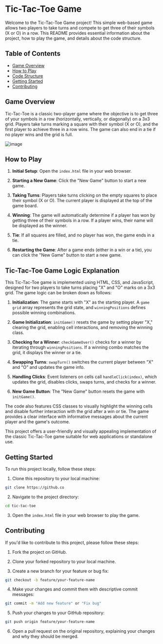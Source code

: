 # Tic-Tac-Toe Game

Welcome to the Tic-Tac-Toe Game project! This simple web-based game allows two players to take turns and compete to get three of their symbols (X or O) in a row. This README provides essential information about the project, how to play the game, and details about the code structure.

## Table of Contents
- [Game Overview](#game-overview)
- [How to Play](#how-to-play)
- [Code Structure](#tic-tac-toe-game-logic-explanation)
- [Getting Started](#getting-started)
- [Contributing](#contributing)


## Game Overview

Tic-Tac-Toe is a classic two-player game where the objective is to get three of your symbols in a row (horizontally, vertically, or diagonally) on a 3x3 grid. Players take turns marking a square with their symbol (X or O), and the first player to achieve three in a row wins. The game can also end in a tie if no player wins and the grid is full.

![image](https://github.com/user-attachments/assets/6366935d-a69b-4bb3-b6b9-2da3246f9a5c)


## How to Play

1. **Initial Setup**: Open the `index.html` file in your web browser.

2. **Starting a New Game**: Click the "New Game" button to start a new game.

3. **Taking Turns**: Players take turns clicking on the empty squares to place their symbol (X or O). The current player is displayed at the top of the game board.

4. **Winning**: The game will automatically determine if a player has won by getting three of their symbols in a row. If a player wins, their name will be displayed as the winner.

5. **Tie**: If all squares are filled, and no player has won, the game ends in a tie.

6. **Restarting the Game**: After a game ends (either in a win or a tie), you can click the "New Game" button to start a new game.

## Tic-Tac-Toe Game Logic Explanation

This Tic-Tac-Toe game is implemented using HTML, CSS, and JavaScript, designed for two players to take turns placing "X" and "O" marks on a 3x3 grid. The game logic can be broken down as follows:

1. **Initialization**: The game starts with "X" as the starting player. A `game grid` array represents the grid state, and `winningPositions` defines possible winning combinations.

2. **Game Initialization**: `initGame()` resets the game by setting player "X," clearing the grid, enabling cell interactions, and removing the winning class.

3. **Checking for a Winner**: `checkGameOver()` checks for a winner by iterating through `winningPositions`. If a winning combo matches the grid, it displays the winner or a tie.

4. **Swapping Turns**: `swapTurn()` switches the current player between "X" and "O" and updates the game info.

5. **Handling Clicks**: Event listeners on cells call `handleClick(index)`, which updates the grid, disables clicks, swaps turns, and checks for a winner.

6. **New Game Button**: The "New Game" button resets the game with `initGame()`.

The code also features CSS classes to visually highlight the winning cells and disable further interaction with the grid after a win or tie. The game provides a clear interface with informative messages about the current player and the game's outcome.

This project offers a user-friendly and visually appealing implementation of the classic Tic-Tac-Toe game suitable for web applications or standalone use.

## Getting Started

To run this project locally, follow these steps:

1. Clone this repository to your local machine:
```sh
git clone https://github.co
```

2. Navigate to the project directory:
```sh
cd tic-tac-toe
```

3. Open the `index.html` file in your web browser to play the game.

## Contributing

If you'd like to contribute to this project, please follow these steps:

1. Fork the project on GitHub.

2. Clone your forked repository to your local machine.

3. Create a new branch for your feature or bug fix:
```sh
git checkout -b feature/your-feature-name
```

4. Make your changes and commit them with descriptive commit messages:
```sh
git commit -m "Add new feature" or "Fix bug"
```

5. Push your changes to your GitHub repository:
```sh
git push origin feature/your-feature-name
```

6. Open a pull request on the original repository, explaining your changes and why they should be merged.
